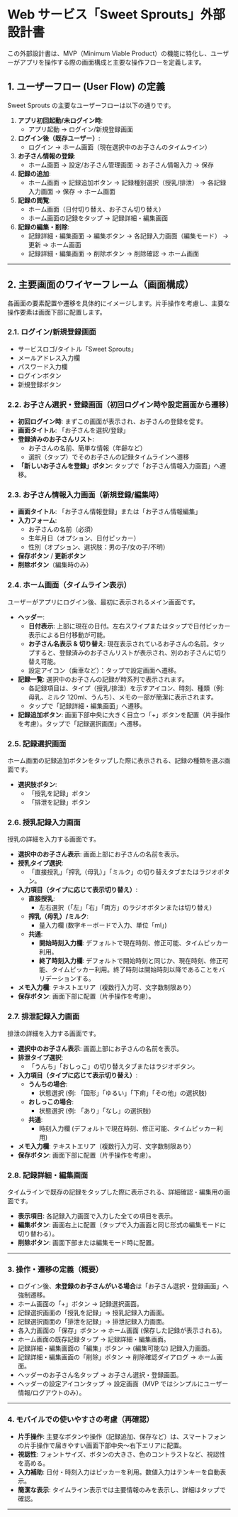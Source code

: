 # Web サービス「Sweet Sprouts」外部設計書

この外部設計書は、MVP（Minimum Viable Product）の機能に特化し、ユーザーがアプリを操作する際の画面構成と主要な操作フローを定義します。

## 1. ユーザーフロー (User Flow) の定義

Sweet Sprouts の主要なユーザーフローは以下の通りです。

1.  **アプリ初回起動/未ログイン時**:
    - アプリ起動 → ログイン/新規登録画面
2.  **ログイン後（既存ユーザー）**:
    - ログイン → ホーム画面（現在選択中のお子さんのタイムライン）
3.  **お子さん情報の登録**:
    - ホーム画面 → 設定/お子さん管理画面 → お子さん情報入力 → 保存
4.  **記録の追加**:
    - ホーム画面 → 記録追加ボタン → 記録種別選択（授乳/排泄） → 各記録入力画面 → 保存 → ホーム画面
5.  **記録の閲覧**:
    - ホーム画面（日付切り替え、お子さん切り替え）
    - ホーム画面の記録をタップ → 記録詳細・編集画面
6.  **記録の編集・削除**:
    - 記録詳細・編集画面 → 編集ボタン → 各記録入力画面（編集モード） → 更新 → ホーム画面
    - 記録詳細・編集画面 → 削除ボタン → 削除確認 → ホーム画面

---

## 2. 主要画面のワイヤーフレーム（画面構成）

各画面の要素配置や遷移を具体的にイメージします。片手操作を考慮し、主要な操作要素は画面下部に配置します。

### 2.1. ログイン/新規登録画面

- サービスロゴ/タイトル「Sweet Sprouts」
- メールアドレス入力欄
- パスワード入力欄
- ログインボタン
- 新規登録ボタン

### 2.2. お子さん選択・登録画面（初回ログイン時や設定画面から遷移）

- **初回ログイン時**: まずこの画面が表示され、お子さんの登録を促す。
- **画面タイトル**: 「お子さんを選択/登録」
- **登録済みのお子さんリスト**:
  - お子さんの名前、簡単な情報（年齢など）
  - 選択（タップ）でそのお子さんの記録タイムラインへ遷移
- **「新しいお子さんを登録」ボタン**: タップで「お子さん情報入力画面」へ遷移。

### 2.3. お子さん情報入力画面（新規登録/編集時）

- **画面タイトル**: 「お子さん情報登録」または「お子さん情報編集」
- **入力フォーム**:
  - お子さんの名前（必須）
  - 生年月日（オプション、日付ピッカー）
  - 性別（オプション、選択肢：男の子/女の子/不明）
- **保存ボタン** / **更新ボタン**
- **削除ボタン**（編集時のみ）

### 2.4. ホーム画面（タイムライン表示）

ユーザーがアプリにログイン後、最初に表示されるメイン画面です。

- **ヘッダー**:
  - **日付表示**: 上部に現在の日付。左右スワイプまたはタップで日付ピッカー表示による日付移動が可能。
  - **お子さん名表示 & 切り替え**: 現在表示されているお子さんの名前。タップすると、登録済みのお子さんリストが表示され、別のお子さんに切り替え可能。
  - 設定アイコン（歯車など）：タップで設定画面へ遷移。
- **記録一覧**: 選択中のお子さんの記録が時系列で表示されます。
  - 各記録項目は、タイプ（授乳/排泄）を示すアイコン、時刻、種類（例: 母乳、ミルク 120ml、うんち）、メモの一部が簡潔に表示されます。
  - タップで「記録詳細・編集画面」へ遷移。
- **記録追加ボタン**: 画面下部中央に大きく目立つ「+」ボタンを配置（片手操作を考慮）。タップで「記録選択画面」へ遷移。

### 2.5. 記録選択画面

ホーム画面の記録追加ボタンをタップした際に表示される、記録の種類を選ぶ画面です。

- **選択肢ボタン**:
  - 「授乳を記録」ボタン
  - 「排泄を記録」ボタン

### 2.6. 授乳記録入力画面

授乳の詳細を入力する画面です。

- **選択中のお子さん表示**: 画面上部にお子さんの名前を表示。
- **授乳タイプ選択**:
  - 「直接授乳」「搾乳（母乳）」「ミルク」の切り替えタブまたはラジオボタン。
- **入力項目（タイプに応じて表示切り替え）**:
  - **直接授乳**:
    - 左右選択（「左」「右」「両方」のラジオボタンまたは切り替え）
  - **搾乳（母乳）/ミルク**:
    - 量入力欄 (数字キーボードで入力、単位「ml」)
  - **共通**:
    - **開始時刻入力欄**: デフォルトで現在時刻、修正可能、タイムピッカー利用。
    - **終了時刻入力欄**: デフォルトで開始時刻と同じか、現在時刻、修正可能、タイムピッカー利用。終了時刻は開始時刻以降であることをバリデーションする。
- **メモ入力欄**: テキストエリア（複数行入力可、文字数制限あり）
- **保存ボタン**: 画面下部に配置（片手操作を考慮）。

### 2.7. 排泄記録入力画面

排泄の詳細を入力する画面です。

- **選択中のお子さん表示**: 画面上部にお子さんの名前を表示。
- **排泄タイプ選択**:
  - 「うんち」「おしっこ」の切り替えタブまたはラジオボタン。
- **入力項目（タイプに応じて表示切り替え）**:
  - **うんちの場合**:
    - 状態選択 (例: 「固形」「ゆるい」「下痢」「その他」の選択肢)
  - **おしっこの場合**:
    - 状態選択 (例: 「あり」「なし」の選択肢)
  - **共通**:
    - 時刻入力欄 (デフォルトで現在時刻、修正可能、タイムピッカー利用)
- **メモ入力欄**: テキストエリア（複数行入力可、文字数制限あり）
- **保存ボタン**: 画面下部に配置（片手操作を考慮）。

### 2.8. 記録詳細・編集画面

タイムラインで既存の記録をタップした際に表示される、詳細確認・編集用の画面です。

- **表示項目**: 各記録入力画面で入力した全ての項目を表示。
- **編集ボタン**: 画面右上に配置（タップで入力画面と同じ形式の編集モードに切り替わる）。
- **削除ボタン**: 画面下部または編集モード時に配置。

---

### 3. 操作・遷移の定義（概要）

- ログイン後、**未登録のお子さんがいる場合**は「お子さん選択・登録画面」へ強制遷移。
- ホーム画面の「+」ボタン → 記録選択画面。
- 記録選択画面の「授乳を記録」→ 授乳記録入力画面。
- 記録選択画面の「排泄を記録」→ 排泄記録入力画面。
- 各入力画面の「保存」ボタン → ホーム画面 (保存した記録が表示される)。
- ホーム画面の既存記録タップ → 記録詳細・編集画面。
- 記録詳細・編集画面の「編集」ボタン → (編集可能な) 記録入力画面。
- 記録詳細・編集画面の「削除」ボタン → 削除確認ダイアログ → ホーム画面。
- ヘッダーのお子さん名タップ → お子さん選択・登録画面。
- ヘッダーの設定アイコンタップ → 設定画面（MVP ではシンプルにユーザー情報/ログアウトのみ）。

---

### 4. モバイルでの使いやすさの考慮（再確認）

- **片手操作**: 主要なボタンや操作（記録追加、保存など）は、スマートフォンの片手操作で届きやすい画面下部中央〜右下エリアに配置。
- **視認性**: フォントサイズ、ボタンの大きさ、色のコントラストなど、視認性を高める。
- **入力補助**: 日付・時刻入力はピッカーを利用。数値入力はテンキーを自動表示。
- **簡潔な表示**: タイムライン表示では主要情報のみを表示し、詳細はタップで確認。

---
